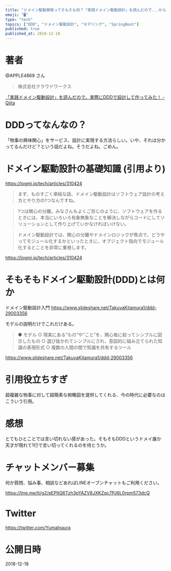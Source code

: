 ```yaml
---
title: "ドメイン駆動開発ってそもそも何？「実践ドメイン駆動設計」を読んだので...から学びたい vol.1"
emoji: "🖥"
type: "tech"
topics: ["DDD", "ドメイン駆動設計", "モデリング", "SpringBoot"]
published: true
published_at: 2018-12-18
---
```


# 著者

@APPLE4869 さん

>株式会社クラウドワークス

[「実践ドメイン駆動設計」を読んだので、実際にDDDで設計して作ってみた！ - Qiita](https://qiita.com/APPLE4869/items/d210ddc2cb1bfeea9338)

# DDDってなんなの？

「物事の興味関心」をサービス、設計に実現する方法らしい。いや、それは分かってるんだけど？という話だよね。そうだよね。ごめん。

# ドメイン駆動設計の基礎知識 (引用より)


https://logmi.jp/tech/articles/310424

>まず、ものすごく単純な話、ドメイン駆動設計はソフトウェア設計の考え方とやり方の1つなんですね。

>1つは関心の分離。みなさんもよくご存じのように、ソフトウェアを作るときには、本当にいろいろ有象無象なことを解決しながらコードにしてソリューションとして作り上げていかなければいけない。

>ドメイン駆動設計では、関心の分離やドメインロジックが焦点で、どうやってモジュール化するかといったときに、オブジェクト指向でモジュール化するとことを非常に重視します。

https://logmi.jp/tech/articles/310424


# そもそもドメイン駆動設計(DDD)とは何か


ドメイン駆動設計入門
https://www.slideshare.net/TakuyaKitamura1/ddd-29003356

モデルの説明だけでこれだけある。

>● モデル
>○ 現実にある”もの”や”こと”を、関心毎に絞ってシンプルに図示したもの
>○ 選び抜かれてシンプルにされ、意図的に組み立てられた知識の表現形式
>○ 複数の人間の間で知識を共有するツール

https://www.slideshare.net/TakuyaKitamura1/ddd-29003356


# 引用役立ちすぎ

超複雑な物事に対して超簡素な俯瞰図を提供してくれる、今の時代に必要なのはこういう引用。

# 感想

とてもひとことでは言い切れない感があった。そもそもDDDというドメイ誰か天才が現れて1行で言い切ってくれるのを待とうか。











<!-- Update From Qiita API -->

# チャットメンバー募集


何か質問、悩み事、相談などあればLINEオープンチャットもご利用ください。

https://line.me/ti/g2/eEPltQ6Tzh3pYAZV8JXKZqc7PJ6L0rpm573dcQ





# Twitter


https://twitter.com/YumaInaura


<!-- Update From Qiita API -->



# 公開日時

2018-12-18
